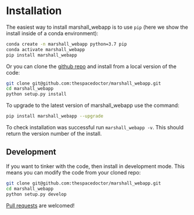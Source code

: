 # Installation

The easiest way to install marshall_webapp is to use `pip` (here we show the install inside of a conda environment):

``` bash
conda create -n marshall_webapp python=3.7 pip
conda activate marshall_webapp
pip install marshall_webapp
```

Or you can clone the [github repo](https://github.com/thespacedoctor/marshall_webapp) and install from a local version of the code:

``` bash
git clone git@github.com:thespacedoctor/marshall_webapp.git
cd marshall_webapp
python setup.py install
```

To upgrade to the latest version of marshall_webapp use the command:

``` bash
pip install marshall_webapp --upgrade
```

To check installation was successful run `marshall_webapp -v`. This should return the version number of the install.

## Development

If you want to tinker with the code, then install in development mode. This means you can modify the code from your cloned repo:

``` bash
git clone git@github.com:thespacedoctor/marshall_webapp.git
cd marshall_webapp
python setup.py develop
```

[Pull requests](https://github.com/thespacedoctor/marshall_webapp/pulls) are welcomed! 

<!-- ### Sublime Snippets

If you use [Sublime Text](https://www.sublimetext.com/) as your code editor, and you're planning to develop your own python code with soxspipe, you might find [my Sublime Snippets](https://github.com/thespacedoctor/marshall_webapp-Sublime-Snippets) useful. -->



